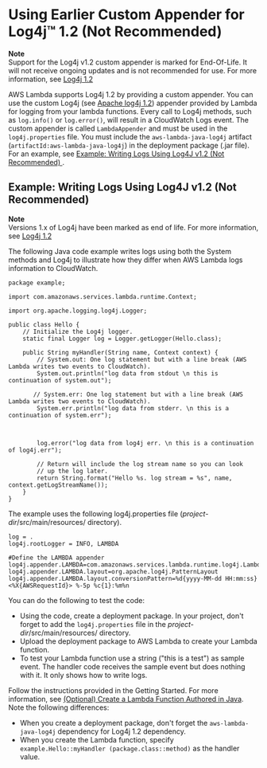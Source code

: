 # Using Earlier Custom Appender for Log4j™ 1\.2 \(Not Recommended\)<a name="java-logging-log4j1"></a>

**Note**  
Support for the Log4j v1\.2 custom appender is marked for End\-Of\-Life\. It will not receive ongoing updates and is not recommended for use\. For more information, see [Log4j 1\.2](https://logging.apache.org/log4j/1.2/)

 AWS Lambda supports Log4j 1\.2 by providing a custom appender\. You can use the custom Log4j \(see [Apache log4j 1\.2](https://logging.apache.org/log4j/1.2/)\) appender provided by Lambda for logging from your lambda functions\. Every call to Log4j methods, such as `log.info()` or `log.error()`, will result in a CloudWatch Logs event\. The custom appender is called `LambdaAppender` and must be used in the `log4j.properties` file\. You must include the `aws-lambda-java-log4j` artifact \(`artifactId:aws-lambda-java-log4j`\) in the deployment package \(\.jar file\)\. For an example, see [Example: Writing Logs Using Log4J v1\.2 \(Not Recommended\) ](#java-wt-logging-using-log4j)\.

## Example: Writing Logs Using Log4J v1\.2 \(Not Recommended\)<a name="java-wt-logging-using-log4j"></a>

**Note**  
Versions 1\.x of Log4j have been marked as end of life\. For more information, see [Log4j 1\.2](https://logging.apache.org/log4j/1.2/)

The following Java code example writes logs using both the System methods and Log4j to illustrate how they differ when AWS Lambda logs information to CloudWatch\.

```
package example;

import com.amazonaws.services.lambda.runtime.Context; 

import org.apache.logging.log4j.Logger;

public class Hello {
    // Initialize the Log4j logger.
    static final Logger log = Logger.getLogger(Hello.class);

    public String myHandler(String name, Context context) {
        // System.out: One log statement but with a line break (AWS Lambda writes two events to CloudWatch). 
        System.out.println("log data from stdout \n this is continuation of system.out");
        
       // System.err: One log statement but with a line break (AWS Lambda writes two events to CloudWatch).
        System.err.println("log data from stderr. \n this is a continuation of system.err");

       

        log.error("log data from log4j err. \n this is a continuation of log4j.err");
        
        // Return will include the log stream name so you can look 
        // up the log later.
        return String.format("Hello %s. log stream = %s", name, context.getLogStreamName());
    }
}
```

The example uses the following log4j\.properties file \(*project\-dir*/src/main/resources/ directory\)\.

```
log = .
log4j.rootLogger = INFO, LAMBDA

#Define the LAMBDA appender
log4j.appender.LAMBDA=com.amazonaws.services.lambda.runtime.log4j.LambdaAppender
log4j.appender.LAMBDA.layout=org.apache.log4j.PatternLayout
log4j.appender.LAMBDA.layout.conversionPattern=%d{yyyy-MM-dd HH:mm:ss} <%X{AWSRequestId}> %-5p %c{1}:%m%n
```

You can do the following to test the code:
+ Using the code, create a deployment package\. In your project, don't forget to add the `log4j.properties` file in the *project\-dir*/src/main/resources/ directory\.
+ Upload the deployment package to AWS Lambda to create your Lambda function\. 
+ To test your Lambda function use a string \("this is a test"\) as sample event\. The handler code receives the sample event but does nothing with it\. It only shows how to write logs\.

Follow the instructions provided in the Getting Started\. For more information, see [\(Optional\) Create a Lambda Function Authored in Java](get-started-step4-optional.md)\. Note the following differences:
+ When you create a deployment package, don't forget the `aws-lambda-java-log4j` dependency for Log4j 1\.2 dependency\. 
+ When you create the Lambda function, specify `example.Hello::myHandler (package.class::method)` as the handler value\.